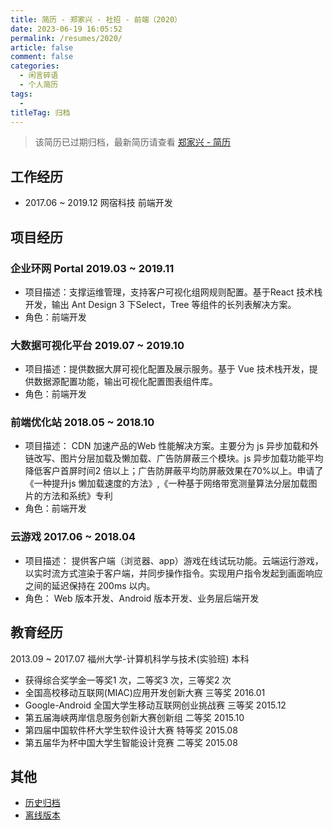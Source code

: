 ```yaml
---
title: 简历 - 郑家兴 - 社招 - 前端（2020）
date: 2023-06-19 16:05:52
permalink: /resumes/2020/
article: false
comment: false
categories: 
  - 闲言碎语
  - 个人简历
tags: 
  - 
titleTag: 归档
---
```



> 该简历已过期归档，最新简历请查看 [郑家兴 - 简历](/resume/)

## 工作经历

- 2017.06 ~ 2019.12 网宿科技 前端开发

## 项目经历

### 企业环网 Portal  2019.03 ~ 2019.11 
- 项目描述：支撑运维管理，支持客户可视化组网规则配置。基于React 技术栈开发，输出 Ant Design 3 下Select，Tree 等组件的长列表解决方案。 
- 角色：前端开发

### 大数据可视化平台  2019.07 ~ 2019.10 
- 项目描述：提供数据大屏可视化配置及展示服务。基于 Vue 技术栈开发，提供数据源配置功能，输出可视化配置图表组件库。 
- 角色：前端开发

### 前端优化站 2018.05 ~ 2018.10 
- 项目描述： CDN 加速产品的Web 性能解决方案。主要分为 js 异步加载和外链改写、图片分层加载及懒加载、广告防屏蔽三个模块。js 异步加载功能平均降低客户首屏时间2 倍以上；广告防屏蔽平均防屏蔽效果在70%以上。申请了《一种提升js 懒加载速度的方法》,《一种基于网络带宽测量算法分层加载图片的方法和系统》专利 
- 角色：前端开发

### 云游戏 2017.06 ~ 2018.04 
- 项目描述： 提供客户端（浏览器、app）游戏在线试玩功能。云端运行游戏，以实时流方式渲染于客户端，并同步操作指令。实现用户指令发起到画面响应之间的延迟保持在 200ms 以内。
- 角色： Web 版本开发、Android 版本开发、业务层后端开发 

## 教育经历

2013.09 ~ 2017.07 福州大学-计算机科学与技术(实验班) 本科
- 获得综合奖学金一等奖1 次，二等奖3 次，三等奖2 次
- 全国高校移动互联网(MIAC)应用开发创新大赛 三等奖 2016.01
- Google-Android 全国大学生移动互联网创业挑战赛 三等奖 2015.12
- 第五届海峡两岸信息服务创新大赛创新组 二等奖 2015.10
- 第四届中国软件杯大学生软件设计大赛 特等奖 2015.08
- 第五届华为杯中国大学生智能设计竞赛 二等奖 2015.08

## 其他

- [历史归档](/resumes/)
- <a href="/pdf/resume@2020.pdf" target="__blank">离线版本</a>